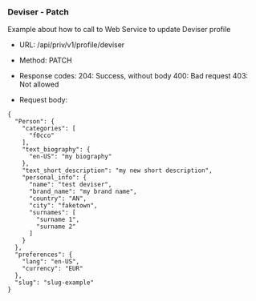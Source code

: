 ### Deviser - Patch

Example about how to call to Web Service to update Deviser profile

* URL: /api/priv/v1/profile/deviser
* Method: PATCH
* Response codes: 
  204: Success, without body
  400: Bad request
  403: Not allowed
  
* Request body: 

```
{
  "Person": {
    "categories": [
      "f0cco"
    ],
    "text_biography": {
      "en-US": "my biography"
    },
    "text_short_description": "my new short description",
    "personal_info": {
      "name": "test deviser",
      "brand_name": "my brand name",
      "country": "AN",
      "city": "faketown",
      "surnames": [
        "surname 1",
        "surname 2"
      ]
    }
  },
  "preferences": {
    "lang": "en-US",
    "currency": "EUR"
  },
  "slug": "slug-example"
}
```